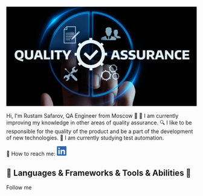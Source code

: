 ![Header](https://github.com/SarusTech/sarustech/blob/main/assets/333.jpg)


Hi, I'm Rustam Safarov, QA Engineer from Moscow 👋
🤖 I am currently improving my knowledge in other areas of quality assurance.
🔍 I like to be responsible for the quality of the product and be a part of the development of new technologies.
🚀 I am currently studying test automation.

📡 How to reach me: <code><a href="https://www.linkedin.com/in/batuhan-ilter/" rel="nofollow"><img height="25" src="https://raw.githubusercontent.com/PrinceCorwin/Useful-tech-icons/main/images/linkedin.png" alt="LinkedIn" title="LinkedIn" style="max-width: 100%;"></a></code>

## 🔨 Languages & Frameworks & Tools & Abilities 🔨


Follow me
